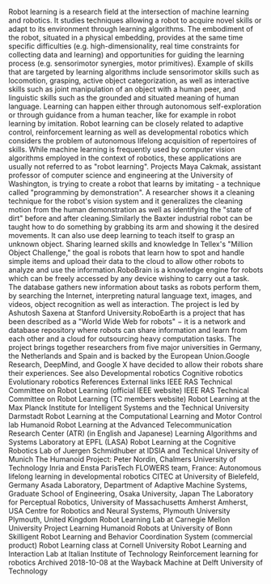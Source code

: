 Robot learning is a research field at the intersection of machine
learning and robotics. It studies techniques allowing a robot to acquire
novel skills or adapt to its environment through learning algorithms.
The embodiment of the robot, situated in a physical embedding, provides
at the same time specific difficulties (e.g. high-dimensionality, real
time constraints for collecting data and learning) and opportunities for
guiding the learning process (e.g. sensorimotor synergies, motor
primitives). Example of skills that are targeted by learning algorithms
include sensorimotor skills such as locomotion, grasping, active object
categorization, as well as interactive skills such as joint manipulation
of an object with a human peer, and linguistic skills such as the
grounded and situated meaning of human language. Learning can happen
either through autonomous self-exploration or through guidance from a
human teacher, like for example in robot learning by imitation. Robot
learning can be closely related to adaptive control, reinforcement
learning as well as developmental robotics which considers the problem
of autonomous lifelong acquisition of repertoires of skills. While
machine learning is frequently used by computer vision algorithms
employed in the context of robotics, these applications are usually not
referred to as \"robot learning\". Projects Maya Cakmak, assistant
professor of computer science and engineering at the University of
Washington, is trying to create a robot that learns by imitating - a
technique called \"programming by demonstration\". A researcher shows it
a cleaning technique for the robot\'s vision system and it generalizes
the cleaning motion from the human demonstration as well as identifying
the \"state of dirt\" before and after cleaning.Similarly the Baxter
industrial robot can be taught how to do something by grabbing its arm
and showing it the desired movements. It can also use deep learning to
teach itself to grasp an unknown object. Sharing learned skills and
knowledge In Tellex\'s \"Million Object Challenge,\" the goal is robots
that learn how to spot and handle simple items and upload their data to
the cloud to allow other robots to analyze and use the
information.RoboBrain is a knowledge engine for robots which can be
freely accessed by any device wishing to carry out a task. The database
gathers new information about tasks as robots perform them, by searching
the Internet, interpreting natural language text, images, and videos,
object recognition as well as interaction. The project is led by
Ashutosh Saxena at Stanford University.RoboEarth is a project that has
been described as a \"World Wide Web for robots\" − it is a network and
database repository where robots can share information and learn from
each other and a cloud for outsourcing heavy computation tasks. The
project brings together researchers from five major universities in
Germany, the Netherlands and Spain and is backed by the European
Union.Google Research, DeepMind, and Google X have decided to allow
their robots share their experiences. See also Developmental robotics
Cognitive robotics Evolutionary robotics References External links IEEE
RAS Technical Committee on Robot Learning (official IEEE website) IEEE
RAS Technical Committee on Robot Learning (TC members website) Robot
Learning at the Max Planck Institute for Intelligent Systems and the
Technical University Darmstadt Robot Learning at the Computational
Learning and Motor Control lab Humanoid Robot Learning at the Advanced
Telecommunication Research Center (ATR) (in English and Japanese)
Learning Algorithms and Systems Laboratory at EPFL (LASA) Robot Learning
at the Cognitive Robotics Lab of Juergen Schmidhuber at IDSIA and
Technical University of Munich The Humanoid Project: Peter Nordin,
Chalmers University of Technology Inria and Ensta ParisTech FLOWERS
team, France: Autonomous lifelong learning in developmental robotics
CITEC at University of Bielefeld, Germany Asada Laboratory, Department
of Adaptive Machine Systems, Graduate School of Engineering, Osaka
University, Japan The Laboratory for Perceptual Robotics, University of
Massachusetts Amherst Amherst, USA Centre for Robotics and Neural
Systems, Plymouth University Plymouth, United Kingdom Robot Learning Lab
at Carnegie Mellon University Project Learning Humanoid Robots at
University of Bonn Skilligent Robot Learning and Behavior Coordination
System (commercial product) Robot Learning class at Cornell University
Robot Learning and Interaction Lab at Italian Institute of Technology
Reinforcement learning for robotics Archived 2018-10-08 at the Wayback
Machine at Delft University of Technology
